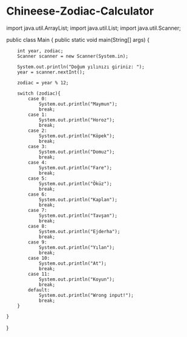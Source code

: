 # Chineese-Zodiac-Calculator

import java.util.ArrayList;
import java.util.List;
import java.util.Scanner;

public class Main {
    public static void main(String[] args) {

        int year, zodiac;
        Scanner scanner = new Scanner(System.in);

        System.out.println("Doğum yılınızı giriniz: ");
        year = scanner.nextInt();

        zodiac = year % 12;

        switch (zodiac){
            case 0:
                System.out.println("Maymun");
                break;
            case 1:
                System.out.println("Horoz");
                break;
            case 2:
                System.out.println("Köpek");
                break;
            case 3:
                System.out.println("Domuz");
                break;
            case 4:
                System.out.println("Fare");
                break;
            case 5:
                System.out.println("Öküz");
                break;
            case 6:
                System.out.println("Kaplan");
                break;
            case 7:
                System.out.println("Tavşan");
                break;
            case 8:
                System.out.println("Ejderha");
                break;
            case 9:
                System.out.println("Yılan");
                break;
            case 10:
                System.out.println("At");
                break;
            case 11:
                System.out.println("Koyun");
                break;
            default:
                System.out.println("Wrong input!");
                break;
        }

    }
}
